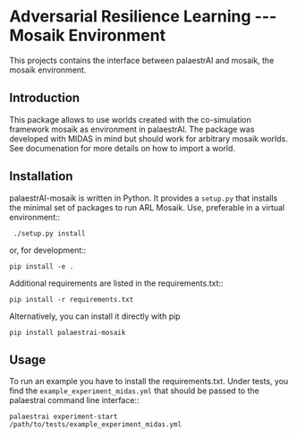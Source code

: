# Adversarial Resilience Learning --- Mosaik Environment

This projects contains the interface between palaestrAI and mosaik, 
the mosaik environment.

## Introduction

This package allows to use worlds created with the co-simulation 
framework mosaik as environment in palaestrAI. The package was 
developed with MIDAS in mind but should work for arbitrary mosaik
worlds. See documenation for more details on how to import a world.

## Installation

palaestrAI-mosaik is written in Python. It provides a `setup.py` that installs
the minimal set of packages to run ARL Mosaik. Use, preferable in a
virtual environment::

     ./setup.py install

or, for development::

    pip install -e .

Additional requirements are listed in the requirements.txt::

    pip install -r requirements.txt

Alternatively, you can install it directly with pip

    pip install palaestrai-mosaik


## Usage

To run an example you have to install the requirements.txt. 
Under tests, you find the `example_experiment_midas.yml` that should be
passed to the palaestrai command line interface::

    palaestrai experiment-start /path/to/tests/example_experiment_midas.yml

